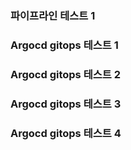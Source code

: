 ### 파이프라인 테스트 1
### Argocd gitops 테스트 1
### Argocd gitops 테스트 2
### Argocd gitops 테스트 3
### Argocd gitops 테스트 4